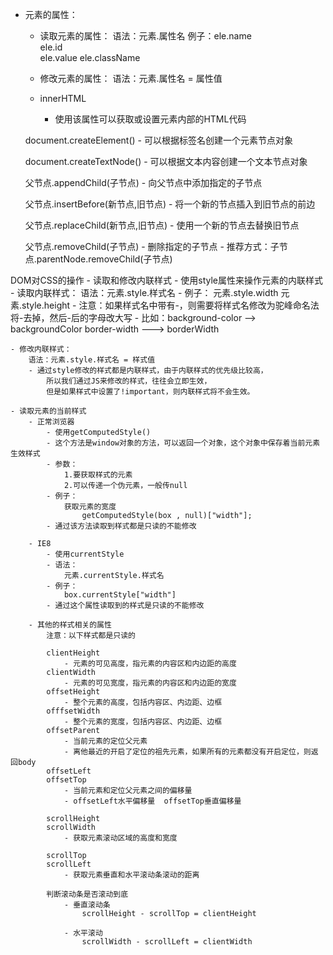 - 元素的属性：
	- 读取元素的属性：
		语法：元素.属性名
		例子：ele.name  
			      ele.id  
			      ele.value 
			      ele.className
			  
	- 修改元素的属性：
		语法：元素.属性名 = 属性值
		
	- innerHTML
		- 使用该属性可以获取或设置元素内部的HTML代码
				
				
				
	document.createElement()
		- 可以根据标签名创建一个元素节点对象
		
	document.createTextNode()
		- 可以根据文本内容创建一个文本节点对象
		
	父节点.appendChild(子节点)
		- 向父节点中添加指定的子节点
		
	父节点.insertBefore(新节点,旧节点)
		- 将一个新的节点插入到旧节点的前边
		
	父节点.replaceChild(新节点,旧节点)
		- 使用一个新的节点去替换旧节点
		
	父节点.removeChild(子节点)
		- 删除指定的子节点
		- 推荐方式：子节点.parentNode.removeChild(子节点)
		
	
DOM对CSS的操作
	- 读取和修改内联样式
		- 使用style属性来操作元素的内联样式
		- 读取内联样式：
			语法：元素.style.样式名
			- 例子：
				元素.style.width
				元素.style.height
				- 注意：如果样式名中带有-，则需要将样式名修改为驼峰命名法
					将-去掉，然后-后的字母改大写
				- 比如：background-color --> backgroundColor
						    border-width ---> borderWidth
					
	- 修改内联样式：
		语法：元素.style.样式名 = 样式值
		- 通过style修改的样式都是内联样式，由于内联样式的优先级比较高，
			所以我们通过JS来修改的样式，往往会立即生效，
			但是如果样式中设置了!important，则内联样式将不会生效。
			
    - 读取元素的当前样式
	    - 正常浏览器
		    - 使用getComputedStyle()
		    - 这个方法是window对象的方法，可以返回一个对象，这个对象中保存着当前元素生效样式
		    - 参数：
			    1.要获取样式的元素
			    2.可以传递一个伪元素，一般传null
		    - 例子：
			    获取元素的宽度
				    getComputedStyle(box , null)["width"];
		    - 通过该方法读取到样式都是只读的不能修改

	    - IE8
		    - 使用currentStyle
		    - 语法：
			    元素.currentStyle.样式名
		    - 例子：
			    box.currentStyle["width"]
		    - 通过这个属性读取到的样式是只读的不能修改

        - 其他的样式相关的属性
	        注意：以下样式都是只读的

	        clientHeight
		        - 元素的可见高度，指元素的内容区和内边距的高度
	        clientWidth
		        - 元素的可见宽度，指元素的内容区和内边距的宽度
	        offsetHeight
		        - 整个元素的高度，包括内容区、内边距、边框
	        offfsetWidth
		        - 整个元素的宽度，包括内容区、内边距、边框
	        offsetParent
		        - 当前元素的定位父元素
		        - 离他最近的开启了定位的祖先元素，如果所有的元素都没有开启定位，则返回body
	        offsetLeft
	        offsetTop
		        - 当前元素和定位父元素之间的偏移量
		        - offsetLeft水平偏移量  offsetTop垂直偏移量
	
	        scrollHeight
	        scrollWidth
		        - 获取元素滚动区域的高度和宽度
	
	        scrollTop
	        scrollLeft
		        - 获取元素垂直和水平滚动条滚动的距离
		
	        判断滚动条是否滚动到底
		        - 垂直滚动条
			        scrollHeight - scrollTop = clientHeight
			
		        - 水平滚动	
			        scrollWidth - scrollLeft = clientWidth
